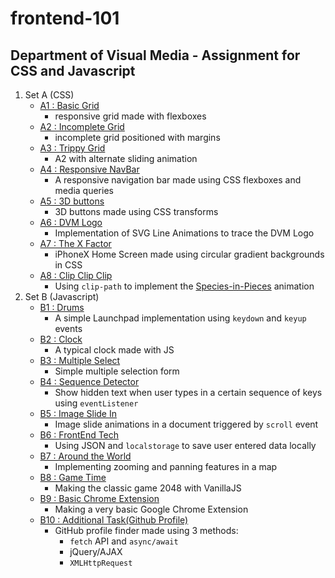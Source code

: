 # frontend-101
## Department of Visual Media - Assignment for CSS and Javascript
1. Set A (CSS)
    - [A1 : Basic Grid](https://jshreyans.github.io/frontend-101/A/1.html)
        - responsive grid made with flexboxes 
    - [A2 : Incomplete Grid](https://jshreyans.github.io/frontend-101/A/2.html)
        - incomplete grid positioned with margins
    - [A3 : Trippy Grid](https://jshreyans.github.io/frontend-101/A/3.html)
        - A2 with alternate sliding animation
    - [A4 : Responsive NavBar](https://jshreyans.github.io/frontend-101/A/4.html)
      - A responsive navigation bar made using CSS flexboxes and media queries
    - [A5 : 3D buttons](https://jshreyans.github.io/frontend-101/A/5.html)
        - 3D buttons made using CSS transforms 
    - [A6 : DVM Logo](https://jshreyans.github.io/frontend-101/A/6.html)
        - Implementation of SVG Line Animations to trace the DVM Logo
    - [A7 : The X Factor](https://jshreyans.github.io/frontend-101/A/7.html)
        - iPhoneX Home Screen made using circular gradient backgrounds in CSS
    - [A8 : Clip Clip Clip](https://jshreyans.github.io/frontend-101/A/8.html) 
        - Using `clip-path` to implement the [Species-in-Pieces](http://www.species-in-pieces.com/) animation
2. Set B (Javascript)
    - [B1 : Drums](https://jshreyans.github.io/frontend-101/B/1.html)
        - A simple Launchpad implementation using `keydown` and `keyup` events
    - [B2 : Clock](https://jshreyans.github.io/frontend-101/B/2.html)
        - A typical clock made with JS 
    - [B3 : Multiple Select](https://jshreyans.github.io/frontend-101/B/3.html)
        - Simple multiple selection form 
    - [B4 : Sequence Detector](https://jshreyans.github.io/frontend-101/B/4.html)
        - Show hidden text when user types in a certain sequence of keys using `eventListener` 
    - [B5 : Image Slide In](https://jshreyans.github.io/frontend-101/B/5.html)
        - Image slide animations in a document triggered by `scroll` event 
    - [B6 : FrontEnd Tech](https://jshreyans.github.io/frontend-101/B/6.html)
        - Using JSON and `localstorage` to save user entered data locally
    - [B7 : Around the World](https://jshreyans.github.io/frontend-101/B/7.html)
        - Implementing zooming and panning features in a map
    - [B8 : Game Time](https://jshreyans.github.io/frontend-101/B/B8/index.html)
        - Making the classic game 2048 with VanillaJS
    - [B9 : Basic Chrome Extension](https://jshreyans.github.io/frontend-101/B9/popup.html)
        - Making a very basic Google Chrome Extension
    - [B10 : Additional Task(Github Profile)](https://jshreyans.github.io/frontend-101/B/10.html)
        - GitHub profile finder made using 3 methods:
            - `fetch` API and `async/await`
            - jQuery/AJAX
            - `XMLHttpRequest`
